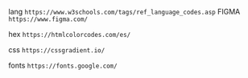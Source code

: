 lang
`https://www.w3schools.com/tags/ref_language_codes.asp`
FIGMA
`https://www.figma.com/`

hex
`https://htmlcolorcodes.com/es/`

css
`https://cssgradient.io/`

fonts
`https://fonts.google.com/`